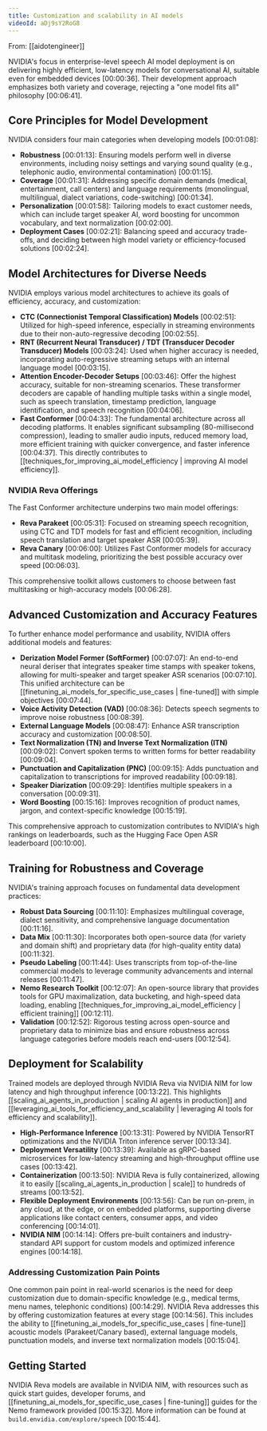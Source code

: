 ```yaml
---
title: Customization and scalability in AI models
videoId: aDj9sY2RoG8
---
```


From: [[aidotengineer]] <br/> 

NVIDIA's focus in enterprise-level speech AI model deployment is on delivering highly efficient, low-latency models for conversational AI, suitable even for embedded devices <a class="yt-timestamp" data-t="00:00:36">[00:00:36]</a>. Their development approach emphasizes both variety and coverage, rejecting a "one model fits all" philosophy <a class="yt-timestamp" data-t="00:06:41">[00:06:41]</a>.

## Core Principles for Model Development
NVIDIA considers four main categories when developing models <a class="yt-timestamp" data-t="00:01:08">[00:01:08]</a>:

*   **Robustness** <a class="yt-timestamp" data-t="00:01:13">[00:01:13]</a>: Ensuring models perform well in diverse environments, including noisy settings and varying sound quality (e.g., telephonic audio, environmental contamination) <a class="yt-timestamp" data-t="00:01:15">[00:01:15]</a>.
*   **Coverage** <a class="yt-timestamp" data-t="00:01:31">[00:01:31]</a>: Addressing specific domain demands (medical, entertainment, call centers) and language requirements (monolingual, multilingual, dialect variations, code-switching) <a class="yt-timestamp" data-t="00:01:34">[00:01:34]</a>.
*   **Personalization** <a class="yt-timestamp" data-t="00:01:58">[00:01:58]</a>: Tailoring models to exact customer needs, which can include target speaker AI, word boosting for uncommon vocabulary, and text normalization <a class="yt-timestamp" data-t="00:02:00">[00:02:00]</a>.
*   **Deployment Cases** <a class="yt-timestamp" data-t="00:02:21">[00:02:21]</a>: Balancing speed and accuracy trade-offs, and deciding between high model variety or efficiency-focused solutions <a class="yt-timestamp" data-t="00:02:24">[00:02:24]</a>.

## Model Architectures for Diverse Needs
NVIDIA employs various model architectures to achieve its goals of efficiency, accuracy, and customization:

*   **CTC (Connectionist Temporal Classification) Models** <a class="yt-timestamp" data-t="00:02:51">[00:02:51]</a>: Utilized for high-speed inference, especially in streaming environments due to their non-auto-regressive decoding <a class="yt-timestamp" data-t="00:02:55">[00:02:55]</a>.
*   **RNT (Recurrent Neural Transducer) / TDT (Transducer Decoder Transducer) Models** <a class="yt-timestamp" data-t="00:03:24">[00:03:24]</a>: Used when higher accuracy is needed, incorporating auto-regressive streaming setups with an internal language model <a class="yt-timestamp" data-t="00:03:15">[00:03:15]</a>.
*   **Attention Encoder-Decoder Setups** <a class="yt-timestamp" data-t="00:03:46">[00:03:46]</a>: Offer the highest accuracy, suitable for non-streaming scenarios. These transformer decoders are capable of handling multiple tasks within a single model, such as speech translation, timestamp prediction, language identification, and speech recognition <a class="yt-timestamp" data-t="00:04:06">[00:04:06]</a>.
*   **Fast Conformer** <a class="yt-timestamp" data-t="00:04:33">[00:04:33]</a>: The fundamental architecture across all decoding platforms. It enables significant subsampling (80-millisecond compression), leading to smaller audio inputs, reduced memory load, more efficient training with quicker convergence, and faster inference <a class="yt-timestamp" data-t="00:04:37">[00:04:37]</a>. This directly contributes to [[techniques_for_improving_ai_model_efficiency | improving AI model efficiency]].

### NVIDIA Reva Offerings
The Fast Conformer architecture underpins two main model offerings:

*   **Reva Parakeet** <a class="yt-timestamp" data-t="00:05:31">[00:05:31]</a>: Focused on streaming speech recognition, using CTC and TDT models for fast and efficient recognition, including speech translation and target speaker ASR <a class="yt-timestamp" data-t="00:05:39">[00:05:39]</a>.
*   **Reva Canary** <a class="yt-timestamp" data-t="00:06:00">[00:06:00]</a>: Utilizes Fast Conformer models for accuracy and multitask modeling, prioritizing the best possible accuracy over speed <a class="yt-timestamp" data-t="00:06:03">[00:06:03]</a>.

This comprehensive toolkit allows customers to choose between fast multitasking or high-accuracy models <a class="yt-timestamp" data-t="00:06:28">[00:06:28]</a>.

## Advanced Customization and Accuracy Features
To further enhance model performance and usability, NVIDIA offers additional models and features:

*   **Derization Model Former (SoftFormer)** <a class="yt-timestamp" data-t="00:07:07">[00:07:07]</a>: An end-to-end neural deriser that integrates speaker time stamps with speaker tokens, allowing for multi-speaker and target speaker ASR scenarios <a class="yt-timestamp" data-t="00:07:10">[00:07:10]</a>. This unified architecture can be [[finetuning_ai_models_for_specific_use_cases | fine-tuned]] with simple objectives <a class="yt-timestamp" data-t="00:07:44">[00:07:44]</a>.
*   **Voice Activity Detection (VAD)** <a class="yt-timestamp" data-t="00:08:36">[00:08:36]</a>: Detects speech segments to improve noise robustness <a class="yt-timestamp" data-t="00:08:39">[00:08:39]</a>.
*   **External Language Models** <a class="yt-timestamp" data-t="00:08:47">[00:08:47]</a>: Enhance ASR transcription accuracy and customization <a class="yt-timestamp" data-t="00:08:50">[00:08:50]</a>.
*   **Text Normalization (TN) and Inverse Text Normalization (ITN)** <a class="yt-timestamp" data-t="00:09:02">[00:09:02]</a>: Convert spoken terms to written forms for better readability <a class="yt-timestamp" data-t="00:09:04">[00:09:04]</a>.
*   **Punctuation and Capitalization (PNC)** <a class="yt-timestamp" data-t="00:09:15">[00:09:15]</a>: Adds punctuation and capitalization to transcriptions for improved readability <a class="yt-timestamp" data-t="00:09:18">[00:09:18]</a>.
*   **Speaker Diarization** <a class="yt-timestamp" data-t="00:09:29">[00:09:29]</a>: Identifies multiple speakers in a conversation <a class="yt-timestamp" data-t="00:09:31">[00:09:31]</a>.
*   **Word Boosting** <a class="yt-timestamp" data-t="00:15:16">[00:15:16]</a>: Improves recognition of product names, jargon, and context-specific knowledge <a class="yt-timestamp" data-t="00:15:19">[00:15:19]</a>.

This comprehensive approach to customization contributes to NVIDIA's high rankings on leaderboards, such as the Hugging Face Open ASR leaderboard <a class="yt-timestamp" data-t="00:10:00">[00:10:00]</a>.

## Training for Robustness and Coverage
NVIDIA's training approach focuses on fundamental data development practices:

*   **Robust Data Sourcing** <a class="yt-timestamp" data-t="00:11:10">[00:11:10]</a>: Emphasizes multilingual coverage, dialect sensitivity, and comprehensive language documentation <a class="yt-timestamp" data-t="00:11:16">[00:11:16]</a>.
*   **Data Mix** <a class="yt-timestamp" data-t="00:11:30">[00:11:30]</a>: Incorporates both open-source data (for variety and domain shift) and proprietary data (for high-quality entity data) <a class="yt-timestamp" data-t="00:11:32">[00:11:32]</a>.
*   **Pseudo Labeling** <a class="yt-timestamp" data-t="00:11:44">[00:11:44]</a>: Uses transcripts from top-of-the-line commercial models to leverage community advancements and internal releases <a class="yt-timestamp" data-t="00:11:47">[00:11:47]</a>.
*   **Nemo Research Toolkit** <a class="yt-timestamp" data-t="00:12:07">[00:12:07]</a>: An open-source library that provides tools for GPU maximalization, data bucketing, and high-speed data loading, enabling [[techniques_for_improving_ai_model_efficiency | efficient training]] <a class="yt-timestamp" data-t="00:12:11">[00:12:11]</a>.
*   **Validation** <a class="yt-timestamp" data-t="00:12:52">[00:12:52]</a>: Rigorous testing across open-source and proprietary data to minimize bias and ensure robustness across language categories before models reach end-users <a class="yt-timestamp" data-t="00:12:54">[00:12:54]</a>.

## Deployment for Scalability
Trained models are deployed through NVIDIA Reva via NVIDIA NIM for low latency and high throughput inference <a class="yt-timestamp" data-t="00:13:22">[00:13:22]</a>. This highlights [[scaling_ai_agents_in_production | scaling AI agents in production]] and [[leveraging_ai_tools_for_efficiency_and_scalability | leveraging AI tools for efficiency and scalability]].

*   **High-Performance Inference** <a class="yt-timestamp" data-t="00:13:31">[00:13:31]</a>: Powered by NVIDIA TensorRT optimizations and the NVIDIA Triton inference server <a class="yt-timestamp" data-t="00:13:34">[00:13:34]</a>.
*   **Deployment Versatility** <a class="yt-timestamp" data-t="00:13:39">[00:13:39]</a>: Available as gRPC-based microservices for low-latency streaming and high-throughput offline use cases <a class="yt-timestamp" data-t="00:13:42">[00:13:42]</a>.
*   **Containerization** <a class="yt-timestamp" data-t="00:13:50">[00:13:50]</a>: NVIDIA Reva is fully containerized, allowing it to easily [[scaling_ai_agents_in_production | scale]] to hundreds of streams <a class="yt-timestamp" data-t="00:13:52">[00:13:52]</a>.
*   **Flexible Deployment Environments** <a class="yt-timestamp" data-t="00:13:56">[00:13:56]</a>: Can be run on-prem, in any cloud, at the edge, or on embedded platforms, supporting diverse applications like contact centers, consumer apps, and video conferencing <a class="yt-timestamp" data-t="00:14:01">[00:14:01]</a>.
*   **NVIDIA NIM** <a class="yt-timestamp" data-t="00:14:14">[00:14:14]</a>: Offers pre-built containers and industry-standard API support for custom models and optimized inference engines <a class="yt-timestamp" data-t="00:14:18">[00:14:18]</a>.

### Addressing Customization Pain Points
One common pain point in real-world scenarios is the need for deep customization due to domain-specific knowledge (e.g., medical terms, menu names, telephonic conditions) <a class="yt-timestamp" data-t="00:14:29">[00:14:29]</a>. NVIDIA Reva addresses this by offering customization features at every stage <a class="yt-timestamp" data-t="00:14:56">[00:14:56]</a>. This includes the ability to [[finetuning_ai_models_for_specific_use_cases | fine-tune]] acoustic models (Parakeet/Canary based), external language models, punctuation models, and inverse text normalization models <a class="yt-timestamp" data-t="00:15:04">[00:15:04]</a>.

## Getting Started
NVIDIA Reva models are available in NVIDIA NIM, with resources such as quick start guides, developer forums, and [[finetuning_ai_models_for_specific_use_cases | fine-tuning]] guides for the Nemo framework provided <a class="yt-timestamp" data-t="00:15:32">[00:15:32]</a>. More information can be found at `build.envidia.com/explore/speech` <a class="yt-timestamp" data-t="00:15:44">[00:15:44]</a>.